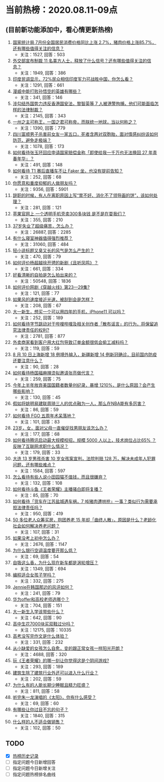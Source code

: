 # 当前热榜：2020.08.11-09点
## (目前新功能添加中，看心情更新热榜)
1. [国家统计局 7月份全国居民消费价格同比上涨 2.7%，猪肉价格上涨85.7%，还有哪些值得关注的信息？](https://www.zhihu.com/question/413188536)
    * 关注：1527, 回答：503
2. [外交部宣布制裁 11 名美方人士，释放了什么信号？还有哪些值得关注的信息？](https://www.zhihu.com/question/413272511)
    * 关注：1949, 回答：386
3. [印度民调显示，72%民众相信印度军力可战胜中国，你怎么看？](https://www.zhihu.com/question/413269531)
    * 关注：1291, 回答：661
4. [漫威中能打败孙悟空的英雄有哪些？](https://www.zhihu.com/question/52371759)
    * 关注：341, 回答：146
5. [涉勾结外国势力违反香港国安法，黎智英等 7 人被港警拘捕，他们可能面临怎样的法律制裁？](https://www.zhihu.com/question/413192312)
    * 关注：2145, 回答：343
6. [一州之主可称王，一国之君可称帝，而朕统一地球，当以何称之？](https://www.zhihu.com/question/412533074)
    * 关注：1390, 回答：779
7. [四川富顺男子杀害前女友一家五口，死者含两对双胞胎，面对情感纠纷该如何防范，避免走极端？](https://www.zhihu.com/question/413253905)
    * 关注：1078, 回答：173
8. [如何看待张玉环回应申请国家赔偿金称「即使给我一千万也无法换回 27 年青春年华」？](https://www.zhihu.com/question/413243745)
    * 关注：491, 回答：148
9. [如何看待 T1 赛后直播车不让 Faker 坐，也没有提前告知？](https://www.zhihu.com/question/412104229)
    * 关注：252, 回答：68
10. [你愿意和重度抑郁的人做朋友吗？](https://www.zhihu.com/question/354466873)
    * 关注：9356, 回答：5901
11. [辞职的时候，有人在离职原因上写“胃不好、消化不了领导画的饼”，该如何处理？](https://www.zhihu.com/question/412344436)
    * 关注：281, 回答：121
12. [苹果官网上,一个透明手机壳卖300多块钱,是不是在耍我们？](https://www.zhihu.com/question/359631748)
    * 关注：355, 回答：210
13. [37岁失业了超级痛苦，怎么办？](https://www.zhihu.com/question/382744221)
    * 关注：26887, 回答：2285
14. [有什么寝室神器值得强烈推荐？](https://www.zhihu.com/question/25501230)
    * 关注：31060, 回答：484
15. [轻小说标题又臭又长的风气是怎么产生的？](https://www.zhihu.com/question/301825465)
    * 关注：470, 回答：79
16. [如何评价杨超越徐开骋的新剧《且听凤鸣》？](https://www.zhihu.com/question/413156086)
    * 关注：661, 回答：334
17. [好看清晰的自拍是怎么拍出来的？](https://www.zhihu.com/question/267598322)
    * 关注：50548, 回答：1836
18. [如何评价网剧《穿越火线》第23—29集?](https://www.zhihu.com/question/413317614)
    * 关注：121, 回答：77
19. [如果风的速度接近光速，被刮到会是怎样？](https://www.zhihu.com/question/286358394)
    * 关注：208, 回答：67
20. [大一新生，想买一个可以用四年的手机，iPhone11 可以吗？](https://www.zhihu.com/question/411893346)
    * 关注：252, 回答：189
21. [如何看待字节跳动对于哔哩哔哩及相关创作者「散布谣言」的行为，将保留追究法律责任的权利?](https://www.zhihu.com/question/413024950)
    * 关注：2781, 回答：877
22. [外卖商家看到客户用大红包导致订单金额很低会偷工减料吗？](https://www.zhihu.com/question/350847954)
    * 关注：119, 回答：59
23. [8 月 10 日上海新增 18 例境外输入，新疆新增 14 例新冠确诊，目前国内防疫还要注意什么？](https://www.zhihu.com/question/413179325)
    * 关注：90, 回答：28
24. [如何看待杨国福麻辣烫拟邀请张亮做代言？](https://www.zhihu.com/question/413263771)
    * 关注：259, 回答：75
25. [今年上半年放弃美国国籍者数量创纪录，暴增 1210%，是什么原因？会产生哪些影响？](https://www.zhihu.com/question/413341826)
    * 关注：130, 回答：45
26. [假如将姚明易建联周琦三人的优点融为一人，那么在NBA能有多厉害？](https://www.zhihu.com/question/412923847)
    * 关注：86, 回答：59
27. [如何看待 FGO 五周年术呆落地？](https://www.zhihu.com/question/413276055)
    * 关注：101, 回答：83
28. [23岁，女，面对父母一直催促找男朋友该怎么办？](https://www.zhihu.com/question/404452682)
    * 关注：177, 回答：68
29. [如何看待腾讯启动最大规模校招，规模 5000 人以上，技术岗位占比65% ？反映了互联网求职什么情况？](https://www.zhihu.com/question/412679137)
    * 关注：179, 回答：33
30. [大连 13 岁男孩杀害 10 岁女孩案宣判，法院判赔 128 万，解决未成年人犯罪问题，还有哪些难点？](https://www.zhihu.com/question/413265849)
    * 关注：1584, 回答：597
31. [怎么看待有些人说小田园猫不值钱，而且很嫌弃？](https://www.zhihu.com/question/412465749)
    * 关注：132, 回答：108
32. [如何看待斗鱼《王者荣耀》主播骚白即将复播？](https://www.zhihu.com/question/413297440)
    * 关注：85, 回答：70
33. [如何看待「货车在江苏盐城遇车祸，7 吨猪肉遭哄抢」一事？类似行为需要承担法律责任吗？](https://www.zhihu.com/question/413050578)
    * 关注：950, 回答：419
34. [50 多位老人众筹买房，抱团养老 15 年却「曲终人散」，原因是什么？老龄化社会如何解决养老问题？](https://www.zhihu.com/question/413184604)
    * 关注：107, 回答：31
35. [如果没考上初中怎么办？](https://www.zhihu.com/question/405656819)
    * 关注：2676, 回答：1147
36. [为什么银行空调温度要开那么低？](https://www.zhihu.com/question/411398186)
    * 关注：69, 回答：54
37. [自吸这么香，为什么现在新车都是涡轮增压？](https://www.zhihu.com/question/354778012)
    * 关注：1349, 回答：694
38. [编程适合女孩子学吗？](https://www.zhihu.com/question/410236700)
    * 关注：332, 回答：275
39. [Jennie在韩国那边的风评如何？](https://www.zhihu.com/question/310318556)
    * 关注：241, 回答：79
40. [华为offer和高校老师选哪个？](https://www.zhihu.com/question/412943769)
    * 关注：704, 回答：151
41. [大一新生入学该带些什么？](https://www.zhihu.com/question/288753410)
    * 关注：642, 回答：90
42. [高中生花7000块买双鞋过分吗？](https://www.zhihu.com/question/405114335)
    * 关注：12175, 回答：10335
43. [高考没写完作文是什么体验？](https://www.zhihu.com/question/270717422)
    * 关注：331, 回答：232
44. [从小缺爱的女孩怎么自愈，变的跟正常女孩一样阳光开朗 ?](https://www.zhihu.com/question/25755979)
    * 关注：4688, 回答：320
45. [玩《王者荣耀》的哪一刻让你觉得这是个阴间游戏?](https://www.zhihu.com/question/410031687)
    * 关注：293, 回答：189
46. [建筑生除了建筑行业外还可以进入什么行业？](https://www.zhihu.com/question/405878686)
    * 关注：202, 回答：59
47. [为什么有的人能长期少睡眠且精力旺盛？](https://www.zhihu.com/question/27087016)
    * 关注：811, 回答：58
48. [听完朱一龙演唱的《太阳》，你有什么感受？](https://www.zhihu.com/question/413126478)
    * 关注：69, 回答：60
49. [有哪些让你过目不忘的句子？](https://www.zhihu.com/question/402740738)
    * 关注：1840, 回答：315
50. [什么样的人不适合做销售？](https://www.zhihu.com/question/405752971)
    * 关注：102, 回答：50
## TODO
* [x] [热榜历史记录](hot_history/AllHot.md)
* [ ] 指定问题今日新增回答
* [ ] 指定问题今日新增关注
* [ ] 指定问题热榜排名曲线
